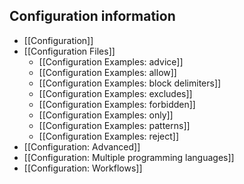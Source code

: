 ## Configuration information

- [[Configuration]]
- [[Configuration Files]]
  - [[Configuration Examples: advice]]
  - [[Configuration Examples: allow]]
  - [[Configuration Examples: block delimiters]]
  - [[Configuration Examples: excludes]]
  - [[Configuration Examples: forbidden]]
  - [[Configuration Examples: only]]
  - [[Configuration Examples: patterns]]
  - [[Configuration Examples: reject]]
- [[Configuration: Advanced]]
- [[Configuration: Multiple programming languages]]
- [[Configuration: Workflows]]
